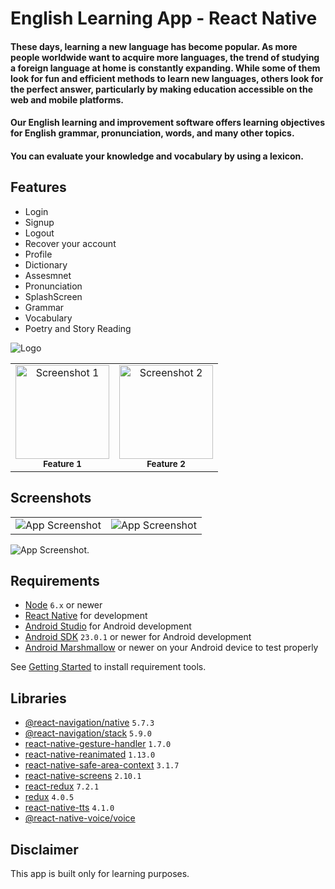 # English Learning App - React Native
#### These days, learning a new language has become popular. As more people worldwide want to acquire more languages, the trend of studying a foreign language at home is constantly expanding. While some of them look for fun and efficient methods to learn new languages, others look for the perfect answer, particularly by making education accessible on the web and mobile platforms.
#### Our English learning and improvement software offers learning objectives for English grammar, pronunciation, words, and many other topics.
#### You can evaluate your knowledge and vocabulary by using a lexicon.



## Features

- Login 
- Signup
- Logout
- Recover your account
- Profile
- Dictionary
- Assesmnet
- Pronunciation
- SplashScreen
- Grammar 
- Vocabulary
- Poetry and Story Reading


![Logo](https://dev-to-uploads.s3.amazonaws.com/uploads/articles/th5xamgrr6se0x5ro4g6.png)


<div align="center">
  <table>
    <tr>
      <td align="center">
        <img src="https://github.com/nareshsuthardev/English-Improvement-App--React--Native/blob/main/Screenshots/study.jpg" alt="Screenshot 1" height="150px">
        <br>
        <sub><b>Feature 1</b></sub>
      </td>
      <td align="center">
        <img src="https://github.com/nareshsuthardev/English-Improvement-App--React--Native/blob/main/Screenshots/study.jpg" alt="Screenshot 2" height="150px">
        <br>
        <sub><b>Feature 2</b></sub>
      </td>
    </tr>
  </table>
</div>


##  Screenshots
|  |    |
| :---- | :--- | 
|  ![App Screenshot](English-Improvement-App--React--Native/Screenshots/study.jpg)  | ![App Screenshot](https://via.placeholder.com/468x300?text=App+Screenshot+Here) |

![App Screenshot](https://github.com/nareshsuthardev/English-Improvement-App--React--Native/blob/main/Screenshots/study.jpg).



## Requirements
- [Node](https://nodejs.org) `6.x` or newer
- [React Native](http://facebook.github.io/react-native/docs/getting-started.html) for development
- [Android Studio](https://developer.android.com/studio/index.html) for Android development
- [Android SDK](https://developer.android.com/sdk/) `23.0.1` or newer for Android development
- [Android Marshmallow](https://www.android.com/versions/marshmallow-6-0/) or newer on your Android device to test properly

See [Getting Started](https://facebook.github.io/react-native/docs/getting-started.html) to install requirement tools.

## Libraries
 - [@react-navigation/native](https://github.com/react-navigation/react-navigation) `5.7.3`
 - [@react-navigation/stack](https://github.com/react-navigation/react-navigation) `5.9.0`
 - [react-native-gesture-handler](https://github.com/software-mansion/react-native-gesture-handler) `1.7.0`
 - [react-native-reanimated](https://github.com/software-mansion/react-native-reanimated) `1.13.0`
 - [react-native-safe-area-context](https://github.com/th3rdwave/react-native-safe-area-context) `3.1.7`
 - [react-native-screens](https://github.com/software-mansion/react-native-screens) `2.10.1`
 - [react-redux](https://react-redux.js.org/) `7.2.1`
 - [redux](https://redux.js.org/) `4.0.5`
 - [react-native-tts](https://github.com/ak1394/react-native-tts) `4.1.0`
 - [@react-native-voice/voice](https://github.com/react-native-voice/voice) 
 
## Disclaimer

This app is built only for learning purposes.
 
